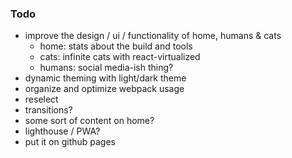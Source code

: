 ### Todo

* improve the design / ui / functionality of home, humans & cats
  - home: stats about the build and tools
  - cats: infinite cats with react-virtualized
  - humans: social media-ish thing?
* dynamic theming with light/dark theme
* organize and optimize webpack usage
* reselect
* transitions?
* some sort of content on home?
* lighthouse / PWA?
* put it on github pages
